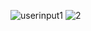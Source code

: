 ![userinput1](https://github.com/user-attachments/assets/a9517ddf-79bb-4cbe-8d5f-1dd0d37be565)
![2](https://github.com/user-attachments/assets/5aab6858-e36f-43bb-911c-03b6389f2b7b)
